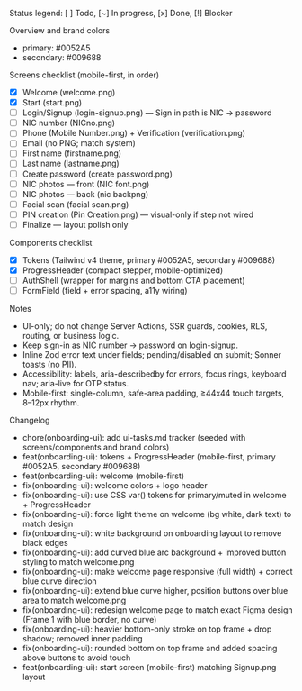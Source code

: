 Status legend: [ ] Todo, [~] In progress, [x] Done, [!] Blocker

Overview and brand colors

- primary: #0052A5
- secondary: #009688

Screens checklist (mobile-first, in order)

- [x] Welcome (welcome.png)
- [x] Start (start.png)
- [ ] Login/Signup (login-signup.png) — Sign in path is NIC → password
- [ ] NIC number (NICno.png)
- [ ] Phone (Mobile Number.png) + Verification (verification.png)
- [ ] Email (no PNG; match system)
- [ ] First name (firstname.png)
- [ ] Last name (lastname.png)
- [ ] Create password (create password.png)
- [ ] NIC photos — front (NIC font.png)
- [ ] NIC photos — back (nic backpng)
- [ ] Facial scan (facial scan.png)
- [ ] PIN creation (Pin Creation.png) — visual-only if step not wired
- [ ] Finalize — layout polish only

Components checklist

- [x] Tokens (Tailwind v4 theme, primary #0052A5, secondary #009688)
- [x] ProgressHeader (compact stepper, mobile-optimized)
- [ ] AuthShell (wrapper for margins and bottom CTA placement)
- [ ] FormField (field + error spacing, a11y wiring)

Notes

- UI-only; do not change Server Actions, SSR guards, cookies, RLS, routing, or business logic.
- Keep sign-in as NIC number → password on login-signup.
- Inline Zod error text under fields; pending/disabled on submit; Sonner toasts (no PII).
- Accessibility: labels, aria-describedby for errors, focus rings, keyboard nav; aria-live for OTP status.
- Mobile-first: single-column, safe-area padding, ≥44x44 touch targets, 8–12px rhythm.

Changelog

- chore(onboarding-ui): add ui-tasks.md tracker (seeded with screens/components and brand colors)
- feat(onboarding-ui): tokens + ProgressHeader (mobile-first, primary #0052A5, secondary #009688)
- feat(onboarding-ui): welcome (mobile-first)
- fix(onboarding-ui): welcome colors + logo header
- fix(onboarding-ui): use CSS var() tokens for primary/muted in welcome + ProgressHeader
- fix(onboarding-ui): force light theme on welcome (bg white, dark text) to match design
- fix(onboarding-ui): white background on onboarding layout to remove black edges
- fix(onboarding-ui): add curved blue arc background + improved button styling to match welcome.png
- fix(onboarding-ui): make welcome page responsive (full width) + correct blue curve direction
- fix(onboarding-ui): extend blue curve higher, position buttons over blue area to match welcome.png
- fix(onboarding-ui): redesign welcome page to match exact Figma design (Frame 1 with blue border, no curve)
- fix(onboarding-ui): heavier bottom-only stroke on top frame + drop shadow; removed inner padding
- fix(onboarding-ui): rounded bottom on top frame and added spacing above buttons to avoid touch
- feat(onboarding-ui): start screen (mobile-first) matching Signup.png layout
